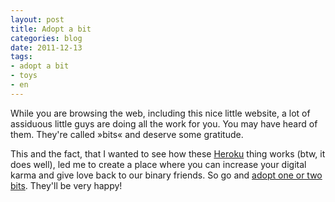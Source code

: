 ```yaml
---
layout: post
title: Adopt a bit
categories: blog
date: 2011-12-13
tags:
- adopt a bit
- toys
- en
---
```

While you are browsing the web, including this nice little website, a lot of assiduous little guys are doing all the work for you. You may have heard of them. They're called »bits« and deserve some gratitude.

This and the fact, that I wanted to see how these [Heroku](http://www.heroku.com/) thing works (btw, it does well), led me to create a place where you can increase your digital karma and give love back to our binary friends.
So go and [adopt one or two bits](http://adoptabit.herokuapp.com/). They'll be very happy!
